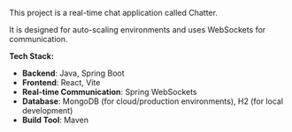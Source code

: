 
This project is a real-time chat application called Chatter.

It is designed for auto-scaling environments and uses WebSockets for communication.

**Tech Stack:**
*   **Backend**: Java, Spring Boot
*   **Frontend**: React, Vite
*   **Real-time Communication**: Spring WebSockets
*   **Database**: MongoDB (for cloud/production environments), H2 (for local development)
*   **Build Tool**: Maven
